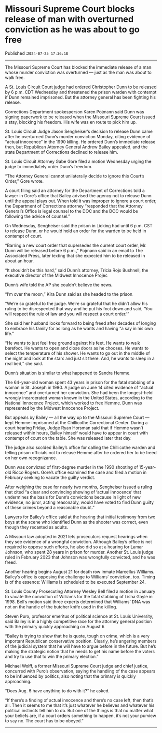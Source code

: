 # Missouri Supreme Court blocks release of man with overturned conviction as he was about to go free

Published :`2024-07-25 17:36:18`

---

The Missouri Supreme Court has blocked the immediate release of a man whose murder conviction was overturned — just as the man was about to walk free.

A St. Louis Circuit Court judge had ordered Christopher Dunn to be released by 6 p.m. CDT Wednesday and threatened the prison warden with contempt if Dunn remained imprisoned. But the attorney general has been fighting his release.

Corrections Department spokesperson Karen Pojmann said Dunn was signing paperwork to be released when the Missouri Supreme Court issued a stay, blocking his freedom. His wife was en route to pick him up.

St. Louis Circuit Judge Jason Sengheiser’s decision to release Dunn came after he overturned Dunn’s murder conviction Monday, citing evidence of “actual innocence” in the 1990 killing. He ordered Dunn’s immediate release then, but Republican Attorney General Andrew Bailey appealed, and the state Department of Corrections declined to release him.

St. Louis Circuit Attorney Gabe Gore filed a motion Wednesday urging the judge to immediately order Dunn’s freedom.

“The Attorney General cannot unilaterally decide to ignore this Court’s Order,” Gore wrote.

A court filing said an attorney for the Department of Corrections told a lawyer in Gore’s office that Bailey advised the agency not to release Dunn until the appeal plays out. When told it was improper to ignore a court order, the Department of Corrections attorney “responded that the Attorney General’s Office is legal counsel to the DOC and the DOC would be following the advice of counsel.”

On Wednesday, Sengheiser said the prison in Licking had until 6 p.m. CST to release Dunn, or he would hold an order for the warden to be held in contempt of court.

“Barring a new court order that supersedes the current court order, Mr. Dunn will be released before 6 p.m.,” Pojmann said in an email to The Associated Press, later texting that she expected him to be released in about an hour.

“It shouldn’t be this hard,” said Dunn’s attorney, Tricia Rojo Bushnell, the executive director of the Midwest Innocence Projec

Dunn’s wife told the AP she couldn’t believe the news.

“I’m over the moon,” Kira Dunn said as she headed to the prison.

“We’re so grateful to the judge. We’re so grateful that he didn’t allow his ruling to be disrespected that way and he put his foot down and said, ‘You will respect the rule of law and you will respect a court order.’”

She said her husband looks forward to being freed after decades of longing to embrace his family for as long as he wants and having “a say in his own life.”

“He wants to just feel free ground against his feet. He wants to walk barefoot. He wants to open and close doors as he chooses. He wants to select the temperature of his shower. He wants to go out in the middle of the night and look at the stars and just sit there. And, he wants to sleep in a real bed,” she said.

Dunn’s situation is similar to what happened to Sandra Hemme.

The 64-year-old woman spent 43 years in prison for the fatal stabbing of a woman in St. Joseph in 1980. A judge on June 14 cited evidence of “actual innocence” and overturned her conviction. She had been the longest-held wrongly incarcerated woman known in the United States, according to the National Innocence Project, which worked to free Hemme. Dunn was represented by the Midwest Innocence Project.

But appeals by Bailey — all the way up to the Missouri Supreme Court — kept Hemme imprisoned at the Chillicothe Correctional Center. During a court hearing Friday, Judge Ryan Horsman said that if Hemme wasn’t released within hours, Bailey himself would have to appear in court with contempt of court on the table. She was released later that day.

The judge also scolded Bailey’s office for calling the Chillicothe warden and telling prison officials not to release Hemme after he ordered her to be freed on her own recognizance.

Dunn was convicted of first-degree murder in the 1990 shooting of 15-year-old Ricco Rogers. Gore’s office examined the case and filed a motion in February seeking to vacate the guilty verdict.

After weighing the case for nearly two months, Sengheiser issued a ruling that cited “a clear and convincing showing of ‘actual innocence’ that undermines the basis for Dunn’s convictions because in light of new evidence, no juror, acting reasonably, would have voted to find Dunn guilty of these crimes beyond a reasonable doubt.”

Lawyers for Bailey’s office said at the hearing that initial testimony from two boys at the scene who identified Dunn as the shooter was correct, even though they recanted as adults.

A Missouri law adopted in 2021 lets prosecutors request hearings when they see evidence of a wrongful conviction. Although Bailey’s office is not required to oppose such efforts, he also did so at a hearing for Lamar Johnson, who spent 28 years in prison for murder. Another St. Louis judge ruled in February 2023 that Johnson was wrongfully convicted, and he was freed.

Another hearing begins August 21 for death row inmate Marcellus Williams. Bailey’s office is opposing the challenge to Williams’ conviction, too. Timing is of the essence: Williams is scheduled to be executed September 24.

St. Louis County Prosecuting Attorney Wesley Bell filed a motion in January to vacate the conviction of Williams for the fatal stabbing of Lisha Gayle in 1998. Bell’s motion said three experts determined that Williams’ DNA was not on the handle of the butcher knife used in the killing.

Steven Puro, professor emeritus of political science at St. Louis University, said Bailey is in a highly competitive race for the attorney general position with the primary quickly approaching on August 6.

“Bailey is trying to show that he is quote, tough on crime, which is a very important Republican conservative position. Clearly, he’s angering members of the judicial system that he will have to argue before in the future. But he’s making the strategic notion that he needs to get his name before the voters and try to use that to win the primary election.”

Michael Wolff, a former Missouri Supreme Court judge and chief justice, concurred with Puro’s observation, saying the handling of the case appears to be influenced by politics, also noting that the primary is quickly approaching.

“Does Aug. 6 have anything to do with it?” he asked.

“If there’s a finding of actual innocence and there’s no case left, then that’s all. Then it seems to me that it’s just whatever he believes and whatever his political instincts tell him to do. But one of the things is that no matter what your beliefs are, if a court orders something to happen, it’s not your purview to say no. The court has to be obeyed.”

---


